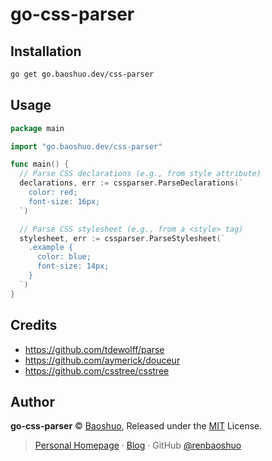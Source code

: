 # go-css-parser

## Installation

```bash
go get go.baoshuo.dev/css-parser
```

## Usage

```go
package main

import "go.baoshuo.dev/css-parser"

func main() {
  // Parse CSS declarations (e.g., from style attribute)
  declarations, err := cssparser.ParseDeclarations(`
    color: red;
    font-size: 16px;
  `)

  // Parse CSS stylesheet (e.g., from a <style> tag)
  stylesheet, err := cssparser.ParseStylesheet(`
    .example {
      color: blue;
      font-size: 14px;
    }
  `)
}
```

## Credits

- https://github.com/tdewolff/parse
- https://github.com/aymerick/douceur
- https://github.com/csstree/csstree

## Author

**go-css-parser** © [Baoshuo](https://baoshuo.ren), Released under the [MIT](./LICENSE) License.

> [Personal Homepage](https://baoshuo.ren) · [Blog](https://blog.baoshuo.ren) · GitHub [@renbaoshuo](https://github.com/renbaoshuo)
